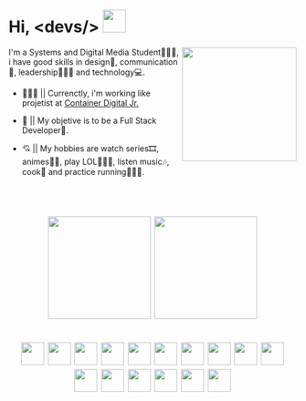 <h1>Hi, &ltdevs/&gt <img src="https://i.pinimg.com/originals/6f/f4/f9/6ff4f9a2f1ae4c464021d733ef1bc51a.gif" height="40px"></h1>


<img src="https://i.pinimg.com/originals/75/7a/4e/757a4ed3d9e6fdf7dcbbad972bd2e72c.gif" align="right" height="200">

<p text-size="15">I'm a Systems and Digital Media Student👨🏻‍🎓, i have good skills in design🎨, communication📢, leadership🤹🏻‍♂️ and technology💻.</p>

<ul>
    <li>
        <p>👨🏻‍💻 || Currenctly, i'm working like projetist at <a href="http://www.codijr.ufc.br/">Container Digital Jr.</a></p>
    </li>
    <li>
        <p>🏹 || My objetive is to be a Full Stack Developer🔋.</p>
    </li>
    <li>
        <p>💘 || My hobbies are watch series🎞, animes🐱‍👤, play LOL🧙🏻‍♂️, listen music🎶, cook🍳 and practice running🏃🏻‍♂️.</p>
    </li>
</ul><br>
<h1>
<div align="center">
    <img src="https://github-readme-stats.vercel.app/api?username=kingnaldoo" height="180">
    <img src="https://github-readme-stats.vercel.app/api/top-langs/?username=kingnaldoo&layout=compact" height="180">
</div><br>

<div id="techs" align="center">
    <img src="https://image.flaticon.com/icons/png/512/1216/1216733.png" height="40" >
    <img src="https://www.seekpng.com/png/full/141-1415372_css3-icon-png.png" height="40">
    <img src="https://cdn.worldvectorlogo.com/logos/logo-javascript.svg" height="40">
    <img src="https://appmasters.io/static/typescript-logo-26cc95f255ccb936d154b43614f61602.png" height="40">
    <img src="https://appmasters.io/static/47ce6e77f039020ee2e76a10c1e988e9/acf26/react.webp" height="40">
    <img src="https://andrewsmithdeveloper.com/img/sass-new.4c1dd90f.png" height="40">
    <img src="https://seeklogo.com/images/N/nodejs-logo-FBE122E377-seeklogo.com.png" height="40">
    <img src="https://cdn.worldvectorlogo.com/logos/knex-1.svg" height="40">
    <img src="https://user-images.githubusercontent.com/674621/71187801-14e60a80-2280-11ea-94c9-e56576f76baf.png" height="40">
    <img src="https://seeklogo.com/images/I/insomnia-logo-A35E09EB19-seeklogo.com.png" height="40">
    <img src="https://escoladigital-production-storage.s3.amazonaws.com/uploads/images/original/20201103113533.png" height="40">
    <img src="https://cdn.iconscout.com/icon/free/png-512/java-43-569305.png" height="40">
    <img src="https://processing.org/img/processing3-logo.png" height="40">
    <img src="https://upload.wikimedia.org/wikipedia/commons/2/20/Photoshop_CC_icon.png" height="40">
    <img src="https://upload.wikimedia.org/wikipedia/commons/thumb/6/66/Illustrator_CC_icon.png/492px-Illustrator_CC_icon.pnggo.png" height="40">
    <img src="https://i.pinimg.com/originals/66/8c/cc/668cccb3f734f342e07c0185e6d9a975.png" height="40">
</div></h1><br>
